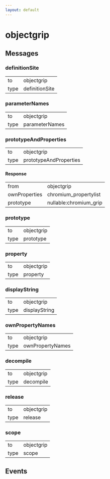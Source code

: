 ```yaml
---
layout: default
---
```


# objectgrip #

## Messages ##

### definitionSite ###

<table>

<tr>
<td>to</td>
<td>objectgrip</td>
</tr>

<tr>
<td>type</td>
<td>definitionSite</td>
</tr>

</table>

### parameterNames ###

<table>

<tr>
<td>to</td>
<td>objectgrip</td>
</tr>

<tr>
<td>type</td>
<td>parameterNames</td>
</tr>

</table>

### prototypeAndProperties ###

<table>

<tr>
<td>to</td>
<td>objectgrip</td>
</tr>

<tr>
<td>type</td>
<td>prototypeAndProperties</td>
</tr>

</table>

#### Response ####

<table>

<tr>
<td>from</td>
<td>objectgrip</td>
</tr>

<tr>
<td>ownProperties</td>
<td>chromium_propertylist</td>
</tr>

<tr>
<td>prototype</td>
<td>nullable:chromium_grip</td>
</tr>

</table>

### prototype ###

<table>

<tr>
<td>to</td>
<td>objectgrip</td>
</tr>

<tr>
<td>type</td>
<td>prototype</td>
</tr>

</table>

### property ###

<table>

<tr>
<td>to</td>
<td>objectgrip</td>
</tr>

<tr>
<td>type</td>
<td>property</td>
</tr>

</table>

### displayString ###

<table>

<tr>
<td>to</td>
<td>objectgrip</td>
</tr>

<tr>
<td>type</td>
<td>displayString</td>
</tr>

</table>

### ownPropertyNames ###

<table>

<tr>
<td>to</td>
<td>objectgrip</td>
</tr>

<tr>
<td>type</td>
<td>ownPropertyNames</td>
</tr>

</table>

### decompile ###

<table>

<tr>
<td>to</td>
<td>objectgrip</td>
</tr>

<tr>
<td>type</td>
<td>decompile</td>
</tr>

</table>

### release ###

<table>

<tr>
<td>to</td>
<td>objectgrip</td>
</tr>

<tr>
<td>type</td>
<td>release</td>
</tr>

</table>

### scope ###

<table>

<tr>
<td>to</td>
<td>objectgrip</td>
</tr>

<tr>
<td>type</td>
<td>scope</td>
</tr>

</table>

## Events ##
